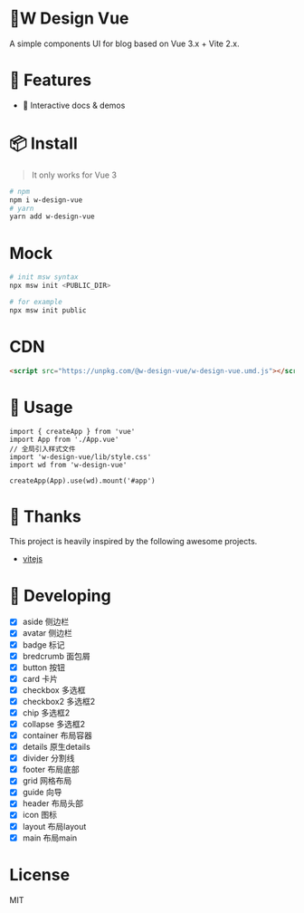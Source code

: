 # 🥇W Design Vue

A simple components UI for blog based on Vue 3.x + Vite 2.x.

# 🚀 Features

- 🎪 Interactive docs & demos

# 📦 Install

> It only works for Vue 3

```bash
# npm
npm i w-design-vue
# yarn
yarn add w-design-vue
```

# Mock

```bash
# init msw syntax
npx msw init <PUBLIC_DIR>

# for example
npx msw init public
```

# CDN

```html
<script src="https://unpkg.com/@w-design-vue/w-design-vue.umd.js"></script>
```

# 🦄 Usage

```js{3-5}
import { createApp } from 'vue'
import App from './App.vue'
// 全局引入样式文件
import 'w-design-vue/lib/style.css'
import wd from 'w-design-vue'

createApp(App).use(wd).mount('#app')
```

# 🌸 Thanks

This project is heavily inspired by the following awesome projects.

- [vitejs](https://github.com/vitejs/vite)

# 🧪 Developing

- [x] aside 侧边栏
- [x] avatar 侧边栏
- [x] badge 标记
- [x] bredcrumb 面包屑
- [x] button 按钮
- [x] card 卡片
- [x] checkbox 多选框
- [x] checkbox2 多选框2
- [x] chip 多选框2
- [x] collapse 多选框2
- [x] container 布局容器
- [x] details 原生details
- [x] divider 分割线
- [x] footer 布局底部
- [x] grid 网格布局
- [x] guide 向导
- [x] header 布局头部
- [x] icon 图标
- [x] layout 布局layout
- [x] main 布局main

# License

MIT
